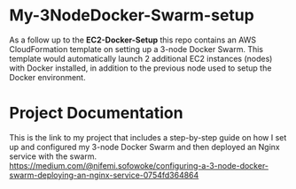 # My-3NodeDocker-Swarm-setup
As a follow up to the **EC2-Docker-Setup** this repo contains an AWS CloudFormation template on setting up a 3-node Docker Swarm.
This template would automatically launch 2 additional EC2 instances (nodes) with Docker installed, in addition to the previous node used to setup the Docker environment.

# Project Documentation
This is the link to my project that includes a step-by-step guide on how I set up and configured my 3-node Docker Swarm and then deployed an Nginx service with the swarm.
https://medium.com/@nifemi.sofowoke/configuring-a-3-node-docker-swarm-deploying-an-nginx-service-0754fd364864

